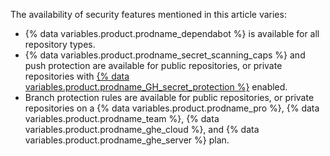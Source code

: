 The availability of security features mentioned in this article varies:

* {% data variables.product.prodname_dependabot %} is available for all repository types.
* {% data variables.product.prodname_secret_scanning_caps %} and push protection are available for public repositories, or private repositories with [{% data variables.product.prodname_GH_secret_protection %}](/get-started/learning-about-github/about-github-advanced-security) enabled.
* Branch protection rules are available for public repositories, or private repositories on a {% data variables.product.prodname_pro %}, {% data variables.product.prodname_team %}, {% data variables.product.prodname_ghe_cloud %}, and {% data variables.product.prodname_ghe_server %} plan.
